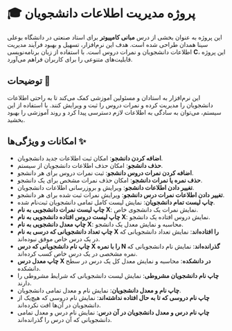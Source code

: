 # 🎓 پروژه مدیریت اطلاعات دانشجویان

این پروژه به عنوان بخشی از درس **مبانی کامپیوتر** برای استاد صنعتی در دانشگاه بوعلی سینا همدان طراحی شده است. هدف این نرم‌افزار، تسهیل و بهبود فرآیند مدیریت اطلاعات دانشجویان و نمرات دروس است. با استفاده از زبان برنامه‌نویسی **C**، این پروژه قابلیت‌های متنوعی را برای کاربران فراهم می‌آورد.

## توضیحات 📖

این نرم‌افزار به استادان و مسئولین آموزشی کمک می‌کند تا به راحتی اطلاعات دانشجویان را مدیریت کرده و نمرات دروس را ثبت و ویرایش کنند. با استفاده از این سیستم، می‌توان به سادگی به اطلاعات لازم دسترسی پیدا کرد و روند آموزشی را بهبود بخشید.

## امکانات و ویژگی‌ها ✨

- **اضافه کردن دانشجو**: امکان ثبت اطلاعات جدید دانشجویان.
- **حذف دانشجو**: امکان حذف اطلاعات دانشجویان از سیستم.
- **اضافه کردن نمرات دروس دانشجو**: ثبت نمرات دروس برای هر دانشجو.
- **حذف نمره یا نمرات دانشجو**: امکان حذف نمرات مشخص برای یک دانشجو.
- **تغییر دادن اطلاعات دانشجو**: ویرایش و بروزرسانی اطلاعات دانشجویان.
- **تغییر دادن اطلاعات نمرات درس دانشجو**: ویرایش نمرات ثبت شده برای هر دانشجو.
- **چاپ لیست تمام دانشجویان**: نمایش لیست کامل تمامی دانشجویان ثبت‌نام شده.
- **چاپ لیست نمرات دانشجویی به نام X**: نمایش نمرات یک دانشجوی خاص.
- **چاپ لیست دروس افتاده دانشجویی به نام X**: نمایش دروس افتاده یک دانشجو.
- **چاپ معدل دانشجویی به نام X**: محاسبه و نمایش معدل یک دانشجو.
- **چاپ تعداد دانشجویانی که درسی به نام X را افتاده‌اند**: نمایش تعداد دانشجویانی که در یک درس خاص موفق نبوده‌اند.
- **چاپ نام دانشجویانی که درس X را با نمره N گذرانده‌اند**: نمایش نام دانشجویانی که نمره مشخصی در یک درس خاص کسب کرده‌اند.
- **چاپ معدل درس X در دانشکده**: محاسبه و نمایش معدل کل یک درس در سطح دانشکده.
- **چاپ نام دانشجویان مشروطی**: نمایش لیست دانشجویانی که شرایط مشروطی را دارند.
- **چاپ نام و معدل دانشجویان**: نمایش نام و معدل تمامی دانشجویان.
- **چاپ نام دروسی که تا به حال افتاده نداشته‌اند**: نمایش نام دروسی که هیچ‌یک از دانشجویان در آن‌ها افت نکرده‌اند.
- **چاپ نام درس و معدل دانشجویان در آن درس**: نمایش نام درس و معدل تمامی دانشجویانی که آن درس را گذرانده‌اند.

